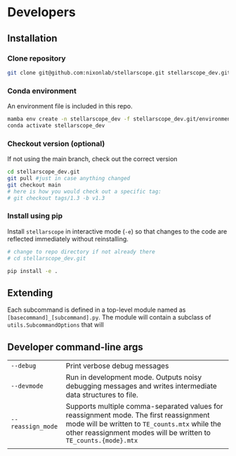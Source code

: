 # Developers

## Installation

### Clone repository

```bash
git clone git@github.com:nixonlab/stellarscope.git stellarscope_dev.git
```

### Conda environment

An environment file is included in this repo. 

```bash
mamba env create -n stellarscope_dev -f stellarscope_dev.git/environment.yml
conda activate stellarscope_dev
```

### Checkout version (optional)

If not using the main branch, check out the correct version

```bash
cd stellarscope_dev.git
git pull #just in case anything changed
git checkout main
# here is how you would check out a specific tag:
# git checkout tags/1.3 -b v1.3 
```

### Install using pip

Install `stellarscope` in interactive mode (`-e`) so that changes to the
code are reflected immediately without reinstalling. 

```bash
# change to repo directory if not already there
# cd stellarscope_dev.git

pip install -e . 
```

## Extending

Each subcommand is defined in a top-level module named as 
`[basecommand]_[subcommand].py`. The module will contain a subclass of
`utils.SubcommandOptions` that will 



## Developer command-line args


|                     |                                                                                                                                                                                                             |
|---------------------|-------------------------------------------------------------------------------------------------------------------------------------------------------------------------------------------------------------|
| `--debug`           | Print verbose debug messages                                                                                                                                                                                |
| `--devmode`         | Run in development mode. Outputs noisy debugging messages and writes intermediate data structures to file.                                                                                                  |
| `--reassign_mode`   | Supports multiple comma-separated values for reassignment mode. The first reassignment mode will be written to `TE_counts.mtx` while the other reassignment modes will be written to `TE_counts.{mode}.mtx` | 
|                     |                                                                                                                                                                                                             |

 


